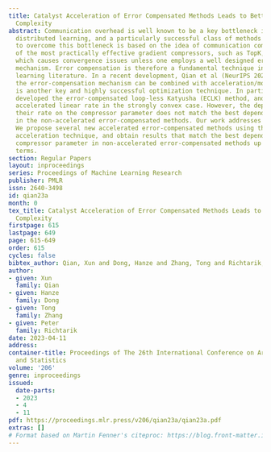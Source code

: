 ```yaml
---
title: Catalyst Acceleration of Error Compensated Methods Leads to Better Communication
  Complexity
abstract: Communication overhead is well known to be a key bottleneck in large scale
  distributed learning, and a particularly successful class of methods which help
  to overcome this bottleneck is based on the idea of communication compression. Some
  of the most practically effective gradient compressors, such as TopK, are biased,
  which causes convergence issues unless one employs a well designed error compensation/feedback
  mechanism. Error compensation is therefore a fundamental technique in the distributed
  learning literature. In a recent development, Qian et al (NeurIPS 2021) showed that
  the error-compensation mechanism can be combined with acceleration/momentum, which
  is another key and highly successful optimization technique. In particular, they
  developed the error-compensated loop-less Katyusha (ECLK) method, and proved an
  accelerated linear rate in the strongly convex case. However, the dependence of
  their rate on the compressor parameter does not match the best dependence obtainable
  in the non-accelerated error-compensated methods. Our work addresses this problem.
  We propose several new accelerated error-compensated methods using the catalyst
  acceleration technique, and obtain results that match the best dependence on the
  compressor parameter in non-accelerated error-compensated methods up to logarithmic
  terms.
section: Regular Papers
layout: inproceedings
series: Proceedings of Machine Learning Research
publisher: PMLR
issn: 2640-3498
id: qian23a
month: 0
tex_title: Catalyst Acceleration of Error Compensated Methods Leads to Better Communication
  Complexity
firstpage: 615
lastpage: 649
page: 615-649
order: 615
cycles: false
bibtex_author: Qian, Xun and Dong, Hanze and Zhang, Tong and Richtarik, Peter
author:
- given: Xun
  family: Qian
- given: Hanze
  family: Dong
- given: Tong
  family: Zhang
- given: Peter
  family: Richtarik
date: 2023-04-11
address:
container-title: Proceedings of The 26th International Conference on Artificial Intelligence
  and Statistics
volume: '206'
genre: inproceedings
issued:
  date-parts:
  - 2023
  - 4
  - 11
pdf: https://proceedings.mlr.press/v206/qian23a/qian23a.pdf
extras: []
# Format based on Martin Fenner's citeproc: https://blog.front-matter.io/posts/citeproc-yaml-for-bibliographies/
---
```

